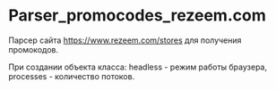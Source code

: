 # Parser_promocodes_rezeem.com
Парсер сайта https://www.rezeem.com/stores для получения промокодов.

При создании объекта класса: headless - режим работы браузера, processes - количество потоков.
